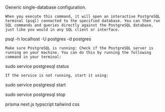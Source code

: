 Generic single-database configuration.


    When you execute this command, it will open an interactive PostgreSQL terminal (psql) connected to the specified database. You can then run SQL commands and queries directly against the PostgreSQL database, just like you would in any SQL client or interface.

psql -h localhost -U postgres -d postgres

    Make sure PostgreSQL is running: Check if the PostgreSQL server is running on your machine. You can do this by running the following command in your terminal:

sudo service postgresql status

    If the service is not running, start it using:

sudo service postgresql start

sudo service postgresql stop

prisma
next.js
typscript
tailwind css
